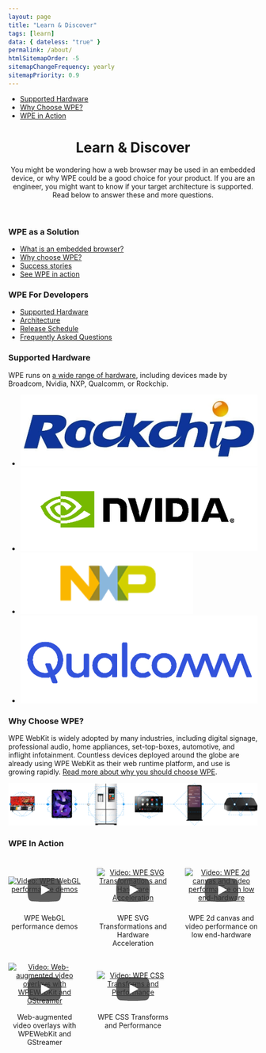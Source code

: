 ```yaml
---
layout: page
title: "Learn & Discover"
tags: [learn]
data: { dateless: "true" }
permalink: /about/
htmlSitemapOrder: -5
sitemapChangeFrequency: yearly
sitemapPriority: 0.9
--- 
```

<style>
@media (min-width: 30rem) {
	#wpe-in-action-table {
		display:grid;
		grid-template-columns: 1fr 1fr;
		justify-items:center;
		grid-gap: 1rem 2rem;
		text-align: center;
	}
}
@media (min-width: 60rem) {
	#wpe-in-action-table {
		grid-template-columns: 1fr 1fr 1fr;
	}
}
</style>

  <style>
    .related-card {
      min-height: 10rem;
      border: 1px solid gray;
      border-radius: 10%;
      margin:  1rem;
      text-align:  center;
    }

lazy-youtube iframe,
lazy-youtube img {
  max-width: 100%;
}

lazy-youtube a {
  display: grid;
  justify-items: center;
  width: 100%;
  align-items: center;
  grid-template-columns: 1fr;
  grid-template-rows: 1fr;
}

lazy-youtube a:hover {
  text-decoration: none;
}

/*
lazy-youtube a:hover span {
  background-color: white;
}
*/

lazy-youtube a > * {
  grid-row: 1;
  grid-column: 1;
  display: block;
}
lazy-youtube a > span {
  z-index: 2;
  width: 68px;
  color: transparent;
  height: 48px;
  cursor: pointer;
  transform: translate3d(-50%, -50%, 0);
  margin-top: 68px;
  margin-left: 68px;
  z-index: 1;
  background-color: transparent;
  /* YT's actual play button svg */
  background-image: url('data:image/svg+xml;utf8,<svg xmlns="http://www.w3.org/2000/svg" version="1.1" viewBox="0 0 68 48"><path fill="%23f00" fill-opacity="0.8" d="M66.52,7.74c-0.78-2.93-2.49-5.41-5.42-6.19C55.79,.13,34,0,34,0S12.21,.13,6.9,1.55 C3.97,2.33,2.27,4.81,1.48,7.74C0.06,13.05,0,24,0,24s0.06,10.95,1.48,16.26c0.78,2.93,2.49,5.41,5.42,6.19 C12.21,47.87,34,48,34,48s21.79-0.13,27.1-1.55c2.93-0.78,4.64-3.26,5.42-6.19C67.94,34.95,68,24,68,24S67.94,13.05,66.52,7.74z"></path><path d="M 45,24 27,14 27,34" fill="%23fff"></path></svg>');
  filter: grayscale(100%);
  transition: filter .1s cubic-bezier(0, 0, 0.2, 1);
  border: none;
}


#demos .btn { display: none; }

@media (min-width: 992px) {
  #demos .scroller {
   overflow-x: hidden;
   display: flex;
  }

  #demos .btn {
    display: grid;
    align-content: center;
    z-index: 1;
    box-shadow: none;
  } 

  #demos .btn > span {
    display: grid;
    width: 2rem;
    height: 2rem;
    align-content: center;
  }

  #demos.initialized .btn {
     visibility: visible;
  }
</style>
<script>
    document.addEventListener("DOMContentLoaded", () => {
      let vids = [...document.querySelectorAll('#demos .item > *')];
      let i=0;

      function stopVideos() {
        vids.forEach((vid) => {
          if (vid._player) {
            vid._player.pauseVideo()
          }
        })
      }

      let demos = document.getElementById('demos');
      if (demos) demos.classList.add('initialized');
    })

    class LazyYTElementLite extends HTMLElement {

      connectedCallback() {
        let hash = this.getAttribute('hash')
        let element = this;
        element.innerHTML = `
        <div><a href=https://www.youtube-nocookie.com/embed/${hash}?autoplay=1><img src=https://img.youtube.com/vi/${hash}/hqdefault.jpg alt='Video: ${this.getAttribute('title')}'><span>▶</span></a>
        <div>${this.getAttribute('title')}</div>
      </div>` /*
        */
        element.addEventListener('click', (evt) => {
          element._player = new YT.Player(element.firstElementChild, {
              height: '315',
              width: '560',
              videoId: hash,
              playerVars: { 'autoplay': 1 }
            });
            evt.preventDefault()
        })
      }
    }

    var tag = document.createElement('script');
    tag.src = "https://www.youtube.com/iframe_api";
    var firstScriptTag = document.getElementsByTagName('script')[0];
    firstScriptTag.parentNode.insertBefore(tag, firstScriptTag);

    function onYouTubeIframeAPIReady() {
      customElements.define('lazy-youtube', LazyYTElementLite);
    }
  </script>

<nav class="sidebar">
<ul>
<li><a href="/about/supported-hardware.html">Supported Hardware</a></li>
<li><a href="/about/a-good-choice.html">Why Choose WPE?</a></li>
<li><a href="#wpe-in-action">WPE in Action</a></li>
</ul>
</nav>


<header class="page">

# Learn & Discover

You might be wondering how a web browser may be used in an embedded device, or
why WPE could be a good choice for your product. If you are an engineer, you
might want to know if your target architecture is supported. Read below to
answer these and more questions.

</header>
<section class="full-bleed c2">

<div class="arrow-lists">

### WPE as a Solution

* [What is an embedded browser?](/about/what-is-embedded.html)
* [Why choose WPE?](#why-choose-wpe%3F)
* [Success stories](/#success-stories)
* [See WPE in action](#wpe-in-action)

</div>

<div class="arrow-lists">

### WPE For Developers

* [Supported Hardware](/about/supported-hardware.html)
* [Architecture](/about/architecture.html)
* [Release Schedule](/release/schedule)
* [Frequently Asked Questions](/about/faq.html)

</div>
</section>

<div class="dotsep">

### Supported Hardware

WPE runs on [a wide range of hardware](/about/supported-hardware.html), including devices made by Broadcom, Nvidia, NXP, Qualcomm, or Rockchip.

<ul class="gallery c4">
<li><img src="/assets/img/logo-rockchip@2x.png" alt=""></li>
<li><img src="/assets/img/logo-nvidia@2x.png" alt=""></li>
<li><img src="/assets/img/logo-nxp@2x.png" alt=""></li>
<li><img src="/assets/img/logo-qualcomm@2x.png" alt=""></li>
</ul>
</div>

<div class="dotsep">

### Why Choose WPE?

WPE WebKit is widely adopted by many industries, including digital signage,
professional audio, home appliances, set-top-boxes, automotive, and inflight
infotainment. Countless devices deployed around the globe are already using
WPE WebKit as their web runtime platform, and use is growing rapidly. [Read
more about why you should choose WPE](/about/a-good-choice.html).

<img src="/assets/img/WhyChooseWPE-ExploreLand.png" alt="">
</div>

<div class="dotsep">

### WPE In Action

<div class="container text-center my-auto" id="wpe-in-action-table">
	<div class="item">
  		<lazy-youtube hash="bg6yCx7VdPY" title="WPE WebGL performance demos">
			<div>
				<a href="https://www.youtube-nocookie.com/embed/bg6yCx7VdPY?autoplay=1"><img src="https://img.youtube.com/vi/bg6yCx7VdPY/hqdefault.jpg" alt="Video: WPE WebGL performance demos"><span>▶</span></a>
				<div>WPE WebGL performance demos</div>
			</div>
		</lazy-youtube>
	</div>
	<div class="item">
		<lazy-youtube hash="Nz2Y8HGdZDE" title="WPE SVG Transformations and Hardware Acceleration">
	  		<div>
	  			<a href="https://www.youtube-nocookie.com/embed/Nz2Y8HGdZDE?autoplay=1"><img src="https://img.youtube.com/vi/Nz2Y8HGdZDE/hqdefault.jpg" alt="Video: WPE SVG Transformations and Hardware Acceleration"><span>▶</span></a>
				<div>WPE SVG Transformations and Hardware Acceleration</div>
			</div>
		</lazy-youtube>
	</div>
	<div class="item">
  		<lazy-youtube hash="_X_23cb8l6o" title="WPE 2d canvas and video performance on low end-hardware">
  			<div>
  				<a href="https://www.youtube-nocookie.com/embed/_X_23cb8l6o?autoplay=1"><img src="https://img.youtube.com/vi/_X_23cb8l6o/hqdefault.jpg" alt="Video: WPE 2d canvas and video performance on low end-hardware"><span>▶</span></a>
  				<div>WPE 2d canvas and video performance on low end-hardware</div>
			</div>
		</lazy-youtube>
	</div>
	<div class="item">
  		<lazy-youtube hash="QNZJYOuVGiE" title="Web-augmented video overlays with WPEWebKit and GStreamer">
			<div>
				<a href="https://www.youtube-nocookie.com/embed/QNZJYOuVGiE?autoplay=1"><img src="https://img.youtube.com/vi/QNZJYOuVGiE/hqdefault.jpg" alt="Video: Web-augmented video overlays with WPEWebKit and GStreamer"><span>▶</span></a>
				<div>Web-augmented video overlays with WPEWebKit and GStreamer</div>
			</div>
		</lazy-youtube>
	</div>
	<div class="item">
  		<lazy-youtube hash="0L8Fv7sswSk" title="WPE CSS Transforms and Performance">
			<div>
				<a href="https://www.youtube-nocookie.com/embed/0L8Fv7sswSk?autoplay=1"><img src="https://img.youtube.com/vi/0L8Fv7sswSk/hqdefault.jpg" alt="Video: WPE CSS Transforms and Performance"><span>▶</span></a>
				<div>WPE CSS Transforms and Performance</div>
			</div>
		</lazy-youtube>
	</div>
</div>

</div>
